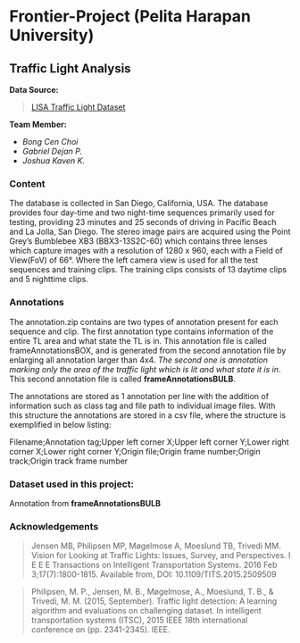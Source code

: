 # Frontier-Project (Pelita Harapan University)
## Traffic Light Analysis
**Data Source:**
> [LISA Traffic Light Dataset](https://www.kaggle.com/mbornoe/lisa-traffic-light-dataset)


**Team Member:**
  - _Bong Cen Choi_
  - _Gabriel Dejan P._
  - _Joshua Kaven K._

### Content
The database is collected in San Diego, California, USA. The database provides four day-time and two night-time sequences primarily used for testing, providing 23 minutes and 25 seconds of driving in Pacific Beach and La Jolla, San Diego. The stereo image pairs are acquired using the Point Grey’s Bumblebee XB3 (BBX3-13S2C-60) which contains three lenses which capture images with a resolution of 1280 x 960, each with a Field of View(FoV) of 66°. Where the left camera view is used for all the test sequences and training clips. The training clips consists of 13 daytime clips and 5 nighttime clips.

### Annotations
The annotation.zip contains are two types of annotation present for each sequence and clip. The first annotation type contains information of the entire TL area and what state the TL is in. This annotation file is called frameAnnotationsBOX, and is generated from the second annotation file by enlarging all annotation larger than 4x4. *The second one is annotation marking only the area of the traffic light which is lit and what state it is in*. This second annotation file is called **frameAnnotationsBULB**.

The annotations are stored as 1 annotation per line with the addition of information such as class tag and file path to individual image files. With this structure the annotations are stored in a csv file, where the structure is exemplified in below listing:

Filename;Annotation tag;Upper left corner X;Upper left corner Y;Lower right corner X;Lower right corner Y;Origin file;Origin frame number;Origin track;Origin track frame number

### Dataset used in this project: 
 Annotation from **frameAnnotationsBULB**

### Acknowledgements
> Jensen MB, Philipsen MP, Møgelmose A, Moeslund TB, Trivedi MM. Vision for Looking at Traffic Lights: Issues, Survey, and Perspectives. I E E E Transactions on Intelligent Transportation Systems. 2016 Feb 3;17(7):1800-1815. Available from, DOI: 10.1109/TITS.2015.2509509

> Philipsen, M. P., Jensen, M. B., Møgelmose, A., Moeslund, T. B., & Trivedi, M. M. (2015, September). Traffic light detection: A learning algorithm and evaluations on challenging dataset. In intelligent transportation systems (ITSC), 2015 IEEE 18th international conference on (pp. 2341-2345). IEEE.


